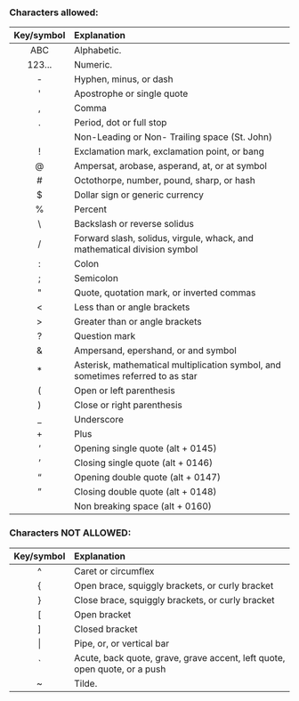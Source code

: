 
### Characters allowed:
| **Key/symbol**|	**Explanation** |
|:-----------:|:-----------|
| ABC	 | Alphabetic. |
| 123... | Numeric. |
| - | Hyphen, minus, or dash |
| ' | Apostrophe or single quote |
| , | Comma |
| . | Period, dot or full stop |
|   | Non-Leading or Non- Trailing space (St. John) |
| ! |	Exclamation mark, exclamation point, or bang |
| @ | Ampersat, arobase, asperand, at, or at symbol |
| # | Octothorpe, number, pound, sharp, or hash |
| $ | Dollar sign or generic currency |
| % | Percent |
| \ | Backslash or reverse solidus |
| / | Forward slash, solidus, virgule, whack, and mathematical division symbol |
| : | Colon |
| ; | Semicolon |
| " | Quote, quotation mark, or inverted commas |
| < | Less than or angle brackets |
| > | Greater than or angle brackets |
| ? | Question mark |
| & | Ampersand, epershand, or and symbol |
| * | Asterisk, mathematical multiplication symbol, and sometimes referred to as star |
| ( | Open or left parenthesis |
| ) | Close or right parenthesis |
| _ | Underscore |
| + | Plus |
| ‘ | Opening single quote (alt + 0145)|
| ’ | Closing single quote (alt + 0146)|
| “ | Opening double quote (alt + 0147)|
| ” | Closing double quote (alt + 0148)|
|   | Non breaking space (alt + 0160)|


### Characters **NOT ALLOWED**:
| **Key/symbol** | **Explanation** |
|:-----------:|:-----------|
| ^ | Caret or circumflex |
| { | Open brace, squiggly brackets, or curly bracket |
| } | Close brace, squiggly brackets, or curly bracket |
| [ | Open bracket |
| ] | Closed bracket |
| \| | Pipe, or, or vertical bar |
| ` | Acute, back quote, grave, grave accent, left quote, open quote, or a push |
| ~ | Tilde. |
